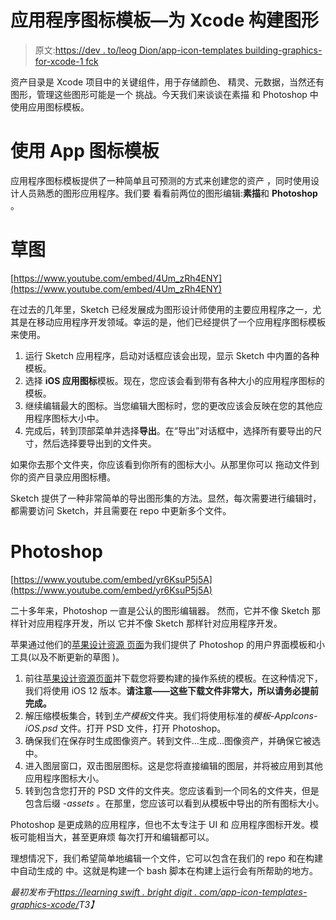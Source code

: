 # 应用程序图标模板—为 Xcode 构建图形

> 原文:[https://dev . to/leog Dion/app-icon-templates building-graphics-for-xcode-1 fck](https://dev.to/leogdion/app-icon-templatesbuilding-graphics-for-xcode-1fck)

资产目录是 Xcode 项目中的关键组件，用于存储颜色、
精灵、元数据，当然还有图形，管理这些图形可能是一个
挑战。今天我们来谈谈在素描
和 Photoshop 中使用应用图标模板。

# 使用 App 图标模板

应用程序图标模板提供了一种简单且可预测的方式来创建您的资产
，同时使用设计人员熟悉的图形应用程序。我们要
看看前两位的图形编辑:**素描**和 **Photoshop** 。

# 草图

[https://www.youtube.com/embed/4Um_zRh4ENY](https://www.youtube.com/embed/4Um_zRh4ENY)

在过去的几年里，Sketch 已经发展成为图形设计师使用的主要应用程序之一，尤其是在移动应用程序开发领域。幸运的是，他们已经提供了一个应用程序图标模板来使用。

1.  运行 Sketch 应用程序，启动对话框应该会出现，显示 Sketch 中内置的各种模板。
2.  选择 **iOS 应用图标**模板。现在，您应该会看到带有各种大小的应用程序图标的模板。
3.  继续编辑最大的图标。当您编辑大图标时，您的更改应该会反映在您的其他应用程序图标大小中。
4.  完成后，转到顶部菜单并选择**导出**。在“导出”对话框中，选择所有要导出的尺寸，然后选择要导出到的文件夹。

如果你去那个文件夹，你应该看到你所有的图标大小。从那里你可以
拖动文件到你的资产目录应用图标槽。

Sketch 提供了一种非常简单的导出图形集的方法。显然，每次需要进行编辑时，都需要访问 Sketch，并且需要在 repo 中更新多个文件。

# Photoshop

[https://www.youtube.com/embed/yr6KsuP5j5A](https://www.youtube.com/embed/yr6KsuP5j5A)

二十多年来，Photoshop 一直是公认的图形编辑器。
然而，它并不像 Sketch 那样针对应用程序开发，所以
它并不像 Sketch 那样针对应用程序开发。

苹果通过他们的[苹果设计资源
页面](https://developer.apple.com/design/resources/)为我们提供了 Photoshop 的用户界面模板和小工具(以及不断更新的草图
)。

1.  前往[苹果设计资源页面](https://developer.apple.com/design/resources/)并下载您将要构建的操作系统的模板。在这种情况下，我们将使用 iOS 12 版本。**请注意——这些下载文件非常大，所以请务必提前完成。**
2.  解压缩模板集合，转到*生产模板*文件夹。我们将使用标准的*模板-AppIcons-iOS.psd* 文件。打开 PSD 文件，打开 Photoshop。
3.  确保我们在保存时生成图像资产。转到文件…生成…图像资产，并确保它被选中。
4.  进入图层窗口，双击图层图标。这是您将直接编辑的图层，并将被应用到其他应用程序图标大小。
5.  转到包含您打开的 PSD 文件的文件夹。您应该看到一个同名的文件夹，但是包含后缀 *-assets* 。在那里，您应该可以看到从模板中导出的所有图标大小。

Photoshop 是更成熟的应用程序，但也不太专注于 UI 和
应用程序图标开发。模板可能相当大，甚至更麻烦
每次打开和编辑都可以。

理想情况下，我们希望简单地编辑一个文件，它可以包含在我们的 repo 和在构建中自动生成的
中。这就是构建一个 bash 脚本在构建上运行会有所帮助的地方。

*最初发布于[https://learning swift . bright digit . com/app-icon-templates-graphics-xcode/](https://learningswift.brightdigit.com/app-icon-templates-graphics-xcode/)T3】*